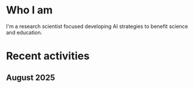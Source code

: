# Who I am
I'm a research scientist focused developing AI strategies to benefit science and education.

# Recent activities

## August 2025


